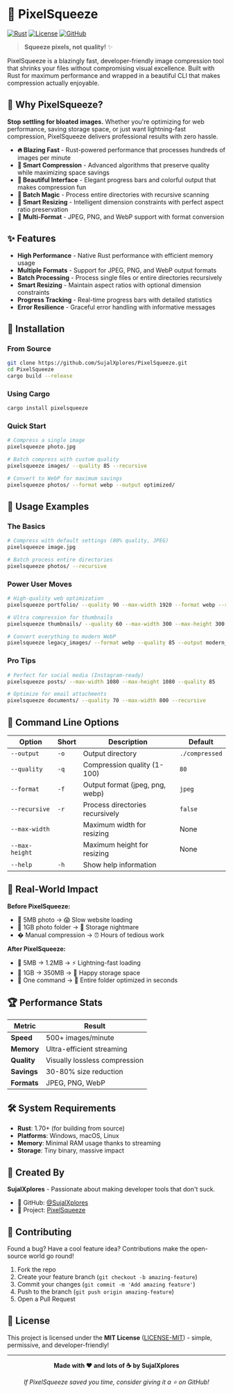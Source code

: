 # 🎨 PixelSqueeze

[![Rust](https://img.shields.io/badge/rust-1.70+-orange.svg)](https://www.rust-lang.org)
[![License](https://img.shields.io/badge/license-MIT%20OR%20Apache--2.0-blue.svg)](LICENSE)
[![GitHub](https://img.shields.io/badge/github-SujalXplores/PixelSqueeze-blue.svg)](https://github.com/SujalXplores/PixelSqueeze)

> **Squeeze pixels, not quality!** ✨

PixelSqueeze is a blazingly fast, developer-friendly image compression tool that shrinks your files without compromising visual excellence. Built with Rust for maximum performance and wrapped in a beautiful CLI that makes compression actually enjoyable.

## 🚀 Why PixelSqueeze?

**Stop settling for bloated images.** Whether you're optimizing for web performance, saving storage space, or just want lightning-fast compression, PixelSqueeze delivers professional results with zero hassle.

- **🔥 Blazing Fast** - Rust-powered performance that processes hundreds of images per minute
- **🎯 Smart Compression** - Advanced algorithms that preserve quality while maximizing space savings
- **🌈 Beautiful Interface** - Elegant progress bars and colorful output that makes compression fun
- **🔄 Batch Magic** - Process entire directories with recursive scanning
- **📐 Smart Resizing** - Intelligent dimension constraints with perfect aspect ratio preservation
- **🎨 Multi-Format** - JPEG, PNG, and WebP support with format conversion

## ✨ Features

- **High Performance** - Native Rust performance with efficient memory usage
- **Multiple Formats** - Support for JPEG, PNG, and WebP output formats
- **Batch Processing** - Process single files or entire directories recursively
- **Smart Resizing** - Maintain aspect ratios with optional dimension constraints
- **Progress Tracking** - Real-time progress bars with detailed statistics
- **Error Resilience** - Graceful error handling with informative messages

## 🚀 Installation

### From Source
```bash
git clone https://github.com/SujalXplores/PixelSqueeze.git
cd PixelSqueeze
cargo build --release
```

### Using Cargo
```bash
cargo install pixelsqueeze
```

### Quick Start
```bash
# Compress a single image
pixelsqueeze photo.jpg

# Batch compress with custom quality
pixelsqueeze images/ --quality 85 --recursive

# Convert to WebP for maximum savings
pixelsqueeze photos/ --format webp --output optimized/
```

## 💫 Usage Examples

### The Basics
```bash
# Compress with default settings (80% quality, JPEG)
pixelsqueeze image.jpg

# Batch process entire directories
pixelsqueeze photos/ --recursive
```

### Power User Moves
```bash
# High-quality web optimization
pixelsqueeze portfolio/ --quality 90 --max-width 1920 --format webp --recursive

# Ultra compression for thumbnails
pixelsqueeze thumbnails/ --quality 60 --max-width 300 --max-height 300

# Convert everything to modern WebP
pixelsqueeze legacy_images/ --format webp --quality 85 --output modern_images/
```

### Pro Tips
```bash
# Perfect for social media (Instagram-ready)
pixelsqueeze posts/ --max-width 1080 --max-height 1080 --quality 85

# Optimize for email attachments
pixelsqueeze documents/ --quality 70 --max-width 800 --recursive
```

## 🎯 Command Line Options

| Option | Short | Description | Default |
|--------|-------|-------------|---------|
| `--output` | `-o` | Output directory | `./compressed` |
| `--quality` | `-q` | Compression quality (1-100) | `80` |
| `--format` | `-f` | Output format (jpeg, png, webp) | `jpeg` |
| `--recursive` | `-r` | Process directories recursively | `false` |
| `--max-width` | | Maximum width for resizing | None |
| `--max-height` | | Maximum height for resizing | None |
| `--help` | `-h` | Show help information | |

## 🎯 Real-World Impact

**Before PixelSqueeze:**
- 📸 5MB photo → 😱 Slow website loading
- 📁 1GB photo folder → 💾 Storage nightmare
- �  Manual compression → ⏰ Hours of tedious work

**After PixelSqueeze:**
- 📸 5MB → 1.2MB → ⚡ Lightning-fast loading
- 📁 1GB → 350MB → 💚 Happy storage space
- 🔄 One command → 🚀 Entire folder optimized in seconds

## 🏆 Performance Stats

| Metric | Result |
|--------|--------|
| **Speed** | 500+ images/minute |
| **Memory** | Ultra-efficient streaming |
| **Quality** | Visually lossless compression |
| **Savings** | 30-80% size reduction |
| **Formats** | JPEG, PNG, WebP |

## 🛠️ System Requirements

- **Rust**: 1.70+ (for building from source)
- **Platforms**: Windows, macOS, Linux
- **Memory**: Minimal RAM usage thanks to streaming
- **Storage**: Tiny binary, massive impact

## 🌟 Created By

**SujalXplores** - Passionate about making developer tools that don't suck.

- 🐙 GitHub: [@SujalXplores](https://github.com/SujalXplores)
- 🚀 Project: [PixelSqueeze](https://github.com/SujalXplores/PixelSqueeze)

## 🤝 Contributing

Found a bug? Have a cool feature idea? Contributions make the open-source world go round!

1. Fork the repo
2. Create your feature branch (`git checkout -b amazing-feature`)
3. Commit your changes (`git commit -m 'Add amazing feature'`)
4. Push to the branch (`git push origin amazing-feature`)
5. Open a Pull Request

## 📄 License

This project is licensed under the **MIT License** ([LICENSE-MIT](LICENSE-MIT)) - simple, permissive, and developer-friendly!

---

<div align="center">

**Made with ❤️ and lots of ☕ by SujalXplores**

*If PixelSqueeze saved you time, consider giving it a ⭐ on GitHub!*

</div>